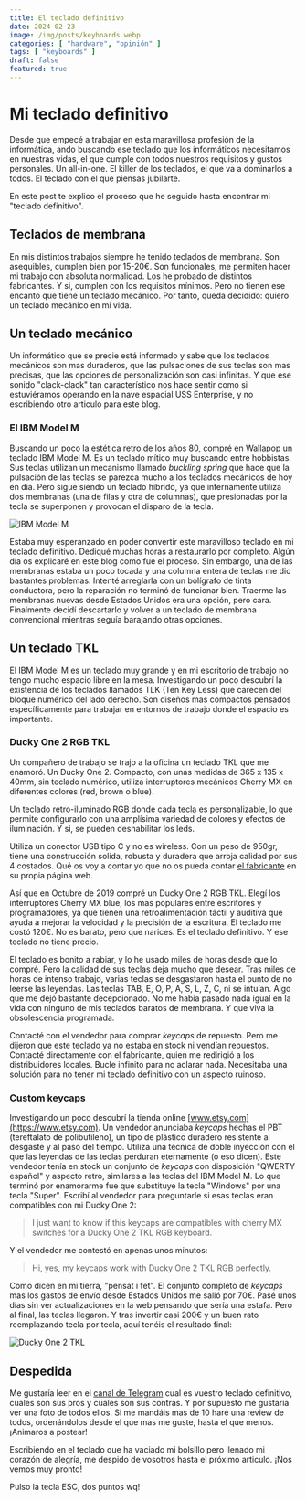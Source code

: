 ```yaml
---
title: El teclado definitivo
date: 2024-02-23
image: /img/posts/keyboards.webp
categories: [ "hardware", "opinión" ]
tags: [ "keyboards" ]
draft: false
featured: true
---
```


# Mi teclado definitivo

Desde que empecé a trabajar en esta maravillosa profesión de la informática, ando buscando ese teclado que los informáticos necesitamos en nuestras vidas, el que cumple con todos nuestros requisitos y gustos personales. Un all-in-one. El killer de los teclados, el que va a dominarlos a todos. El teclado con el que piensas jubilarte.

En este post te explico el proceso que he seguido hasta encontrar mi "teclado definitivo".

## Teclados de membrana

En mis distintos trabajos siempre he tenido teclados de membrana. Son asequibles, cumplen bien por 15-20€. Son funcionales, me permiten hacer mi trabajo con absoluta normalidad. Los he probado de distintos fabricantes. Y si, cumplen con los requisitos mínimos. Pero no tienen ese encanto que tiene un teclado mecánico. Por tanto, queda decidido: quiero un teclado mecánico en mi vida.

## Un teclado mecánico

Un informático que se precie está informado y sabe que los teclados mecánicos son mas duraderos, que las pulsaciones de sus teclas son mas precisas, que las opciones de personalización son casi infinitas. Y que ese sonido "clack-clack" tan característico nos hace sentir como si estuviéramos operando en la nave espacial USS Enterprise, y no escribiendo otro articulo para este blog.

### El IBM Model M

Buscando un poco la estética retro de los años 80, compré en Wallapop un teclado IBM Model M. Es un teclado mítico muy buscando entre hobbistas. Sus teclas utilizan un mecanismo llamado *buckling spring* que hace que la pulsación de las teclas se parezca mucho a los teclados mecánicos de hoy en día. Pero sigue siendo un teclado híbrido, ya que internamente utiliza dos membranas (una de filas y otra de columnas), que presionadas por la tecla se superponen y provocan el disparo de la tecla.

![IBM Model M](/img/ibm-model-m.webp)

Estaba muy esperanzado en poder convertir este maravilloso teclado en mi teclado definitivo. Dediqué muchas horas a restaurarlo por completo. Algún día os explicaré en este blog como fue el proceso. Sin embargo, una de las membranas estaba un poco tocada y una columna entera de teclas me dio bastantes problemas. Intenté arreglarla con un bolígrafo de tinta conductora, pero la reparación no terminó de funcionar bien. Traerme las membranas nuevas desde Estados Unidos era una opción, pero cara. Finalmente decidí descartarlo y volver a un teclado de membrana convencional mientras seguía barajando otras opciones.

## Un teclado TKL

El IBM Model M es un teclado muy grande y en mi escritorio de trabajo no tengo mucho espacio libre en la mesa. Investigando un poco descubrí la existencia de los teclados llamados TLK (Ten Key Less) que carecen del bloque numérico del lado derecho. Son diseños mas compactos pensados específicamente para trabajar en entornos de trabajo donde el espacio es importante.

### Ducky One 2 RGB TKL

Un compañero de trabajo se trajo a la oficina un teclado TKL que me enamoró. Un Ducky One 2. Compacto, con unas medidas de 365 x 135 x 40mm, sin teclado numérico, utiliza interruptores mecánicos Cherry MX en diferentes colores (red, brown o blue).

Un teclado retro-iluminado RGB donde cada tecla es personalizable, lo que permite configurarlo con una amplísima variedad de colores y efectos de iluminación. Y si, se pueden deshabilitar los leds.

Utiliza un conector USB tipo C y no es wireless. Con un peso de 950gr, tiene una construcción solida, robusta y duradera que arroja calidad por sus 4 costados. Qué os voy a contar yo que no os pueda contar [el fabricante](https://www.duckychannel.com.tw/en/Ducky-One2-RGB-TKL) en su propia página web.

Así que en Octubre de 2019 compré un Ducky One 2 RGB TKL. Elegí los interruptores Cherry MX blue, los mas populares entre escritores y programadores, ya que tienen una retroalimentación táctil y auditiva que ayuda a mejorar la velocidad y la precisión de la escritura. El teclado me costó 120€. No es barato, pero que narices. Es el teclado definitivo. Y ese teclado no tiene precio.

El teclado es bonito a rabiar, y lo he usado miles de horas desde que lo compré. Pero la calidad de sus teclas deja mucho que desear. Tras miles de horas de intenso trabajo, varias teclas se desgastaron hasta el punto de no leerse las leyendas. Las teclas TAB, E, O, P, A, S, L, Z, C, ni se intuían. Algo que me dejó bastante decepcionado. No me había pasado nada igual en la vida con ninguno de mis teclados baratos de membrana. Y que viva la obsolescencia programada.

Contacté con el vendedor para comprar *keycaps* de repuesto. Pero me dijeron que este teclado ya no estaba en stock ni vendían repuestos. Contacté directamente con el fabricante, quien me redirigió a los distribuidores locales. Bucle infinito para no aclarar nada. Necesitaba una solución para no tener mi teclado definitivo con un aspecto ruinoso.

### Custom keycaps

Investigando un poco descubrí la tienda online [www.etsy.com](https://www.etsy.com). Un vendedor anunciaba *keycaps* hechas el PBT (tereftalato de polibutileno), un tipo de plástico duradero resistente al desgaste y al paso del tiempo. Utiliza una técnica de doble inyección con el que las leyendas de las teclas perduran eternamente (o eso dicen). Este vendedor tenía en stock un conjunto de *keycaps* con disposición "QWERTY español" y aspecto retro, similares a las teclas del IBM Model M. Lo que terminó por enamorarme fue que substituye la tecla "Windows" por una tecla "Super". Escribí al vendedor para preguntarle si esas teclas eran compatibles con mi Ducky One 2:

>  I just want to know if this keycaps are compatibles with cherry MX switches for a Ducky One 2 TKL RGB keyboard.

Y el vendedor me contestó en apenas unos minutos:

> Hi, yes, my keycaps work with Ducky One 2 TKL RGB perfectly.

Como dicen en mi tierra, "pensat i fet". El conjunto completo de *keycaps* mas los gastos de envío desde Estados Unidos me salió por 70€. Pasé unos días sin ver actualizaciones en la web pensando que sería una estafa. Pero al final, las teclas llegaron. Y tras invertir casi 200€ y un buen rato reemplazando tecla por tecla, aquí tenéis el resultado final:

![Ducky One 2 TKL](/img/ducky-one-2-tkl.webp)

## Despedida

Me gustaría leer en el [canal de Telegram](https://t.me/lateclaescape) cual es vuestro teclado definitivo, cuales son sus pros y cuales son sus contras. Y por supuesto me gustaría ver una foto de todos ellos. Si me mandáis mas de 10 haré una review de todos, ordenándolos desde el que mas me guste, hasta el que menos. ¡Animaros a postear!

Escribiendo en el teclado que ha vaciado mi bolsillo pero llenado mi corazón de alegría, me despido de vosotros hasta el próximo articulo. ¡Nos vemos muy pronto!

Pulso la tecla ESC, dos puntos wq!
